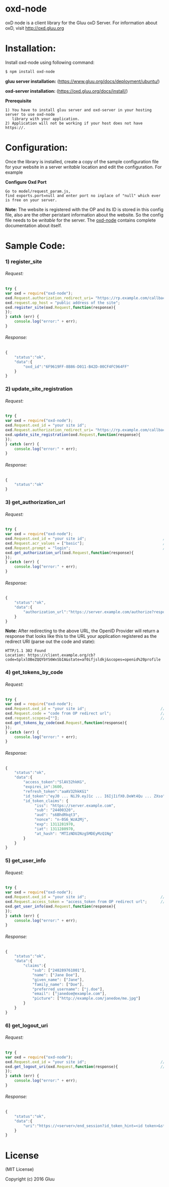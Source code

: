 # oxd-node

oxD node is a client library for the Gluu oxD Server. For information about oxD, visit <http://oxd.gluu.org>

# Installation:

Install oxd-node using following command:

```sh
$ npm install oxd-node
```
**gluu server installation:** (https://www.gluu.org/docs/deployment/ubuntu/)

**oxd-server installation:**  (https://oxd.gluu.org/docs/install/)

**Prerequisite**

```
1) You have to install gluu server and oxd-server in your hosting server to use oxd-node
   library with your application.
2) Application will not be working if your host does not have https://.

```

# Configuration:

Once the library is installed, create a copy of the sample configuration file for your website in a server _writable_ location and edit the configuration. For example

**Configure Oxd Port**

```
Go to model/request_param.js,
find exports.port=null and enter port no inplace of "null" which ever is free on your server.
```

**Note:** The website is registered with the OP and its ID is stored in this config file, also are the other peristant information about the website. So the config file needs to be _writable_ for the server. The [oxd-node](https://github.com/GluuFederation/oxd-node) contains complete documentation about itself.

# Sample Code:

### 1) register_site

###### Request:

```javascript
try {
var oxd = require("oxd-node");
oxd.Request.authorization_redirect_uri= "https://rp.example.com/callback";  //REQUIRED
oxd.request.op_host = "public address of the site";                         //OPTIONAL (But if missing, must be present in defaults)
oxd.register_site(oxd.Request,function(response){
});
} catch (err) {
    console.log("error:" + err);
}
```

###### Response:

```javascript
{
    "status":"ok",
    "data":{
        "oxd_id":"6F9619FF-8B86-D011-B42D-00CF4FC964FF"
    }
}
```

### 2) update_site_registration

###### Request:

```javascript
try {
var oxd = require("oxd-node");
oxd.Request.oxd_id = "your site id";                                       //REQUIRED
oxd.Request.authorization_redirect_uri= "https://rp.example.com/callback"; //OPTIONAL
oxd.update_site_registration(oxd.Request,function(response){
});
} catch (err) {
    console.log("error:" + err);
}
```

###### Response:

```javascript
{
    "status":"ok"
}
```

### 3) get_authorization_url

###### Request:

```javascript
try {
var oxd = require("oxd-node");
oxd.Request.oxd_id = "your site id";                                  //REQUIRED
oxd.Request.acr_values = ["basic"];                                   //OPTIONAL
oxd.Request.prompt = "login";                                         //OPTIONAL
oxd.get_authorization_url(oxd.Request,function(response){
});
} catch (err) {
    console.log("error:" + err);
}
```

###### Response:

```javascript
{
    "status":"ok",
    "data":{
        "authorization_url":"https://server.example.com/authorize?response_type=code&client_id=s6BhdRkqt3&redirect_uri=https%3A%2F%2Fclient.example.org%2Fcb&scope=openid%20profile&acr_values=duo&state=af0ifjsldkj&nonce=n-0S6_WzA2Mj"
    }
}
```

**Note:** After redirecting to the above URL, the OpenID Provider will return a response that looks like this to the URL your application registered as the redirect URI (parse out the code and state):

```
HTTP/1.1 302 Found
Location: https://client.example.org/cb?code=SplxlOBeZQQYbYS6WxSbIA&state=af0ifjsldkj&scopes=openid%20profile
```

### 4) get_tokens_by_code

###### Request:

```javascript
try {
var oxd = require("oxd-node");                                       
oxd.Request.oxd_id = "your site id";                                 //REQUIRED
oxd.Request.code = "code from OP redirect url";                      //OPTIONAL
oxd.request.scopes=[""];                                             //REQUIRED
oxd.get_tokens_by_code(oxd.Request,function(response){
});
} catch (err) {
    console.log("error:" + err);
}
```

###### Response:

```javascript
{
    "status":"ok",
    "data":{
        "access_token":"SlAV32hkKG",
        "expires_in":3600,
        "refresh_token":"aaAV32hkKG1"
        "id_token":"eyJ0 ... NiJ9.eyJ1c ... I6IjIifX0.DeWt4Qu ... ZXso",
        "id_token_claims": {
             "iss": "https://server.example.com",
             "sub": "24400320",
             "aud": "s6BhdRkqt3",
             "nonce": "n-0S6_WzA2Mj",
             "exp": 1311281970,
             "iat": 1311280970,
             "at_hash": "MTIzNDU2Nzg5MDEyMzQ1Ng"
        }
    }
}
```

### 5) get_user_info

###### Request:

```javascript
try {
var oxd = require("oxd-node");                             
oxd.Request.oxd_id = "your site id";                                 //REQUIRED
oxd.Request.access_token = "access_token from OP redirect url";      //REQUIRED
oxd.get_user_info(oxd.Request,function(response){
});
} catch (err) {
    console.log("error:" + err);
}
```

###### Response:

```javascript
{
    "status":"ok",
    "data":{
        "claims":{
            "sub": ["248289761001"],
            "name": ["Jane Doe"],
            "given_name": ["Jane"],
            "family_name": ["Doe"],
            "preferred_username": ["j.doe"],
            "email": ["janedoe@example.com"],
            "picture": ["http://example.com/janedoe/me.jpg"]
        }
    }
}
```

### 6) get_logout_uri

###### Request:

```javascript
try {
var oxd = require("oxd-node");
oxd.Request.oxd_id = "your site id";                                 //REQUIRED
oxd.get_logout_uri(oxd.Request,function(response){                   //REQUIRED
});
} catch (err) {
    console.log("error:" + err);
}
```

###### Response:

```javascript
{
    "status":"ok",
    "data":{
        "uri":"https://<server>/end_session?id_token_hint=<id token>&state=<state>&post_logout_redirect_uri=<...>"
    }
}
```

# License

(MIT License)

Copyright (c) 2016 Gluu
